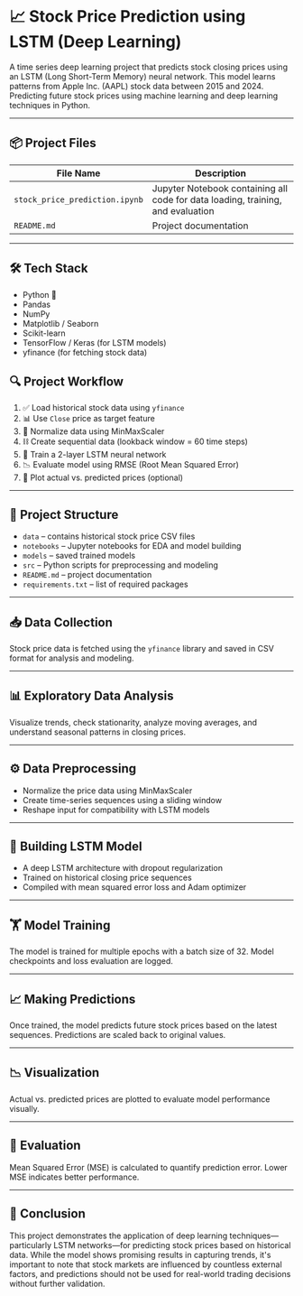 # 📈 Stock Price Prediction using LSTM (Deep Learning)

A time series deep learning project that predicts stock closing prices using an LSTM (Long Short-Term Memory) neural network. This model learns patterns from Apple Inc. (AAPL) stock data between 2015 and 2024.
Predicting future stock prices using machine learning and deep learning techniques in Python.

---

## 📦 Project Files

| File Name                   | Description                                         |
|-----------------------------|-----------------------------------------------------|
| `stock_price_prediction.ipynb` | Jupyter Notebook containing all code for data loading, training, and evaluation |
| `README.md`                | Project documentation                               |

---


## 🛠️ Tech Stack

- Python 🐍
- Pandas
- NumPy
- Matplotlib / Seaborn
- Scikit-learn
- TensorFlow / Keras (for LSTM models)
- yfinance (for fetching stock data)

  
## 🔍 Project Workflow

1. ✅ Load historical stock data using `yfinance`
2. 📊 Use `Close` price as target feature
3. 📏 Normalize data using MinMaxScaler
4. ⛓️ Create sequential data (lookback window = 60 time steps)
5. 🤖 Train a 2-layer LSTM neural network
6. 📉 Evaluate model using RMSE (Root Mean Squared Error)
7. 🧪 Plot actual vs. predicted prices (optional)

---

## 📁 Project Structure

- `data` – contains historical stock price CSV files  
- `notebooks` – Jupyter notebooks for EDA and model building  
- `models` – saved trained models  
- `src` – Python scripts for preprocessing and modeling  
- `README.md` – project documentation  
- `requirements.txt` – list of required packages

---

## 📥 Data Collection

Stock price data is fetched using the `yfinance` library and saved in CSV format for analysis and modeling.

---

## 📊 Exploratory Data Analysis

Visualize trends, check stationarity, analyze moving averages, and understand seasonal patterns in closing prices.

---

## ⚙️ Data Preprocessing

- Normalize the price data using MinMaxScaler  
- Create time-series sequences using a sliding window  
- Reshape input for compatibility with LSTM models

---

## 🧠 Building LSTM Model

- A deep LSTM architecture with dropout regularization  
- Trained on historical closing price sequences  
- Compiled with mean squared error loss and Adam optimizer

---

## 🏋️ Model Training

The model is trained for multiple epochs with a batch size of 32. Model checkpoints and loss evaluation are logged.

---

## 📈 Making Predictions

Once trained, the model predicts future stock prices based on the latest sequences. Predictions are scaled back to original values.

---

## 📉 Visualization

Actual vs. predicted prices are plotted to evaluate model performance visually.

---

## 🧪 Evaluation

Mean Squared Error (MSE) is calculated to quantify prediction error. Lower MSE indicates better performance.

---

## 🧾 Conclusion

This project demonstrates the application of deep learning techniques—particularly LSTM networks—for predicting stock prices based on historical data. While the model shows promising results in capturing trends, it's important to note that stock markets are influenced by countless external factors, and predictions should not be used for real-world trading decisions without further validation.
